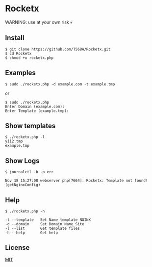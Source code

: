 # Rocketx

WARNING: use at your own risk 💀

## Install
```shell
$ git clone https://github.com/T568A/Rocketx.git
$ cd Rocketx
$ chmod +x rocketx.php
```

## Examples

```shell
$ sudo ./rocketx.php -d example.com -t example.tmp
```
or
```shell
$ sudo ./rocketx.php
Enter Domain (example.com):
Enter Template (example.tmp):
```

## Show templates

```shell
$ ./rocketx.php -l
yii2.tmp
example.tmp
```

## Show Logs

```shell
$ journalctl -b -p err

Nov 18 15:27:08 webserver php[7664]: Rocketx: Template not found!(getNginxConfig)
```

## Help

```shell
$ ./rocketx.php -h

-t --template   Set Name template NGINX
-d --domain     Set Domain Name Site
-l --list       Get template files
-h --help       Get help
```

## License

[MIT](LICENSE)
